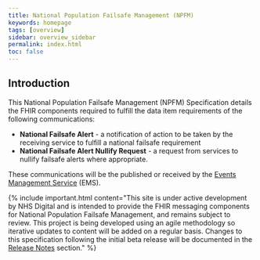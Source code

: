 ```yaml
---
title: National Population Failsafe Management (NPFM)
keywords: homepage
tags: [overview]
sidebar: overview_sidebar
permalink: index.html
toc: false
---
```


## Introduction ##

This National Population Failsafe Management (NPFM) Specification details the FHIR components required to fulfill the data item requirements of the following communications:

- **National Failsafe Alert** - a notification of action to be taken by the receiving service to fulfill a national failsafe requirement 
- **National Failsafe Alert Nullify Request** - a request from services to nullify failsafe alerts where appropriate.

These communications will be the published or received by the [Events Management Service](https://developer.nhs.uk/library/interoperability/events-management-service) (EMS).

{% include important.html content="This site is under active development by NHS Digital and is intended to provide the FHIR messaging components for National Population Failsafe Management, and remains subject to review. This project is being developed using an agile methodology so iterative updates to content will be added on a regular basis. Changes to this specification following the initial beta release will be documented in the [Release Notes](overview_release_notes.html) section." %}
